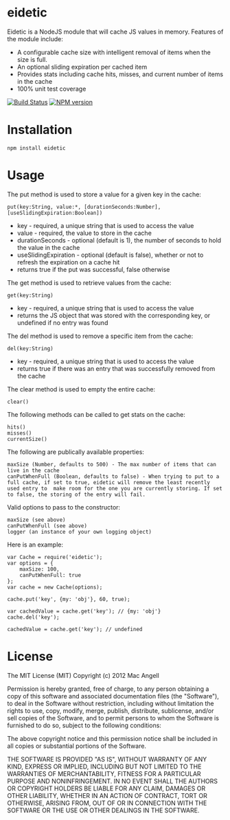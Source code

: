 eidetic
===

Eidetic is a NodeJS module that will cache JS values in memory. Features of the module include:

* A configurable cache size with intelligent removal of items when the size is full.
* An optional sliding expiration per cached item
* Provides stats including cache hits, misses, and current number of items in the cache
* 100% unit test coverage

[![Build Status](https://secure.travis-ci.org/mac-/eidetic.png)](http://travis-ci.org/mac-/eidetic)
[![NPM version](https://badge.fury.io/js/eidetic.png)](http://badge.fury.io/js/eidetic)

Installation
===
	npm install eidetic

Usage
===

The put method is used to store a value for a given key in the cache:

	put(key:String, value:*, [durationSeconds:Number], [useSlidingExpiration:Boolean])

* key - required, a unique string that is used to access the value
* value - required, the value to store in the cache
* durationSeconds - optional (default is 1), the number of seconds to hold the value in the cache
* useSlidingExpiration - optional (default is false), whether or not to refresh the expiration on a cache hit
* returns true if the put was successful, false otherwise

The get method is used to retrieve values from the cache:

	get(key:String)

* key - required, a unique string that is used to access the value
* returns the JS object that was stored with the corresponding key, or undefined if no entry was found

The del method is used to remove a specific item from the cache:

	del(key:String)

* key - required, a unique string that is used to access the value
* returns true if there was an entry that was successfully removed from the cache

The clear method is used to empty the entire cache:

	clear()

The following methods can be called to get stats on the cache:

	hits()
	misses()
	currentSize()

The following are publically available properties:
	
	maxSize (Number, defaults to 500) - The max number of items that can live in the cache
	canPutWhenFull (Boolean, defaults to false) - When trying to put to a full cache, if set to true, eidetic will remove the least recently used entry to  make room for the one you are currently storing. If set to false, the storing of the entry will fail.

Valid options to pass to the constructor:
	
	maxSize (see above)
	canPutWhenFull (see above)
	logger (an instance of your own logging object)

Here is an example:

	var Cache = require('eidetic');
	var options = {
		maxSize: 100,
		canPutWhenFull: true
	};
	var cache = new Cache(options);

	cache.put('key', {my: 'obj'}, 60, true);
	
	var cachedValue = cache.get('key'); // {my: 'obj'}
	cache.del('key');

	cachedValue = cache.get('key'); // undefined
		

License
===
The MIT License (MIT) Copyright (c) 2012 Mac Angell

Permission is hereby granted, free of charge, to any person obtaining a copy of this software and associated documentation files (the "Software"), to deal in the Software without restriction, including without limitation the rights to use, copy, modify, merge, publish, distribute, sublicense, and/or sell copies of the Software, and to permit persons to whom the Software is furnished to do so, subject to the following conditions:

The above copyright notice and this permission notice shall be included in all copies or substantial portions of the Software.

THE SOFTWARE IS PROVIDED "AS IS", WITHOUT WARRANTY OF ANY KIND, EXPRESS OR IMPLIED, INCLUDING BUT NOT LIMITED TO THE WARRANTIES OF MERCHANTABILITY, FITNESS FOR A PARTICULAR PURPOSE AND NONINFRINGEMENT. IN NO EVENT SHALL THE AUTHORS OR COPYRIGHT HOLDERS BE LIABLE FOR ANY CLAIM, DAMAGES OR OTHER LIABILITY, WHETHER IN AN ACTION OF CONTRACT, TORT OR OTHERWISE, ARISING FROM, OUT OF OR IN CONNECTION WITH THE SOFTWARE OR THE USE OR OTHER DEALINGS IN THE SOFTWARE.


